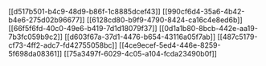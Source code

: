 [[d517b501-b4c9-48d9-b86f-1c8885dcef43]]
[[990cf6d4-35a6-4b42-b4e6-275d02b96677]]
[[6128cd80-b9f9-4790-8424-ca16c4e8ed6b]]
[[66f5f6fd-40c0-49e6-b419-7d1d18079f37]]
[[0d1a1b80-8bcb-442e-aa19-7b3fc059b9c2]]
[[d603f67a-37d1-4476-b654-43116a05f7ab]]
[[487c5179-cf73-4ff2-adc7-fd42755058bc]]
[[4ce9ecef-5ed4-446e-8259-5f698da08361]]
[[75a3497f-6029-4c05-a104-fcda23490b0f]]
